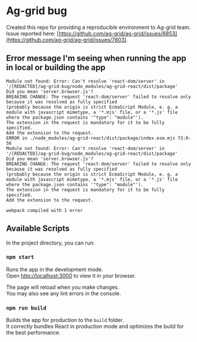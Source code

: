 # Ag-grid bug

Created this repo for providing a reproducible environment to Ag-grid team.
Issue reported here: [https://github.com/ag-grid/ag-grid/issues/6853](https://github.com/ag-grid/ag-grid/issues/7803).

## Error message I'm seeing when running the app in local or building the app

```
Module not found: Error: Can't resolve 'react-dom/server' in '/[REDACTED]/ag-grid-bug/node_modules/ag-grid-react/dist/package'
Did you mean 'server.browser.js'?
BREAKING CHANGE: The request 'react-dom/server' failed to resolve only because it was resolved as fully specified
(probably because the origin is strict EcmaScript Module, e. g. a module with javascript mimetype, a '*.mjs' file, or a '*.js' file where the package.json contains '"type": "module"').
The extension in the request is mandatory for it to be fully specified.
Add the extension to the request.
ERROR in ./node_modules/ag-grid-react/dist/package/index.esm.mjs 73:0-56
Module not found: Error: Can't resolve 'react-dom/server' in '/[REDACTED]/ag-grid-bug/node_modules/ag-grid-react/dist/package'
Did you mean 'server.browser.js'?
BREAKING CHANGE: The request 'react-dom/server' failed to resolve only because it was resolved as fully specified
(probably because the origin is strict EcmaScript Module, e. g. a module with javascript mimetype, a '*.mjs' file, or a '*.js' file where the package.json contains '"type": "module"').
The extension in the request is mandatory for it to be fully specified.
Add the extension to the request.

webpack compiled with 1 error
```


## Available Scripts

In the project directory, you can run:

### `npm start`

Runs the app in the development mode.\
Open [http://localhost:3000](http://localhost:3000) to view it in your browser.

The page will reload when you make changes.\
You may also see any lint errors in the console.

### `npm run build`

Builds the app for production to the `build` folder.\
It correctly bundles React in production mode and optimizes the build for the best performance.
